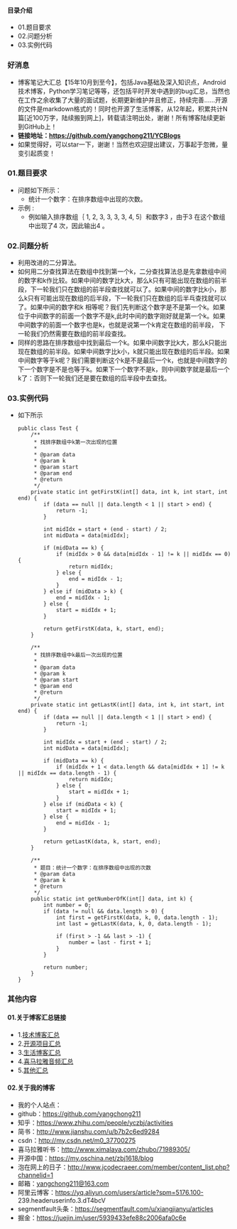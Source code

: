 #### 目录介绍
- 01.题目要求
- 02.问题分析
- 03.实例代码



### 好消息
- 博客笔记大汇总【15年10月到至今】，包括Java基础及深入知识点，Android技术博客，Python学习笔记等等，还包括平时开发中遇到的bug汇总，当然也在工作之余收集了大量的面试题，长期更新维护并且修正，持续完善……开源的文件是markdown格式的！同时也开源了生活博客，从12年起，积累共计N篇[近100万字，陆续搬到网上]，转载请注明出处，谢谢！所有博客陆续更新到GitHub上！
- **链接地址：https://github.com/yangchong211/YCBlogs**
- 如果觉得好，可以star一下，谢谢！当然也欢迎提出建议，万事起于忽微，量变引起质变！






### 01.题目要求
- 问题如下所示：
    - 统计一个数字：在排序数组中出现的次数。
- 示例 :
    - 例如输入排序数组｛ 1, 2, 3, 3, 3, 3, 4, 5｝和数字3 ，由于3 在这个数组中出现了4 次，因此输出4 。




### 02.问题分析
- 利用改进的二分算法。 
- 如何用二分查找算法在数组中找到第一个k，二分查找算法总是先拿数组中间的数字和k作比较。如果中间的数字比k大，那么k只有可能出现在数组的前半段，下一轮我们只在数组的前半段查找就可以了。如果中间的数字比k小，那么k只有可能出现在数组的后半段，下一轮我们只在数组的后半乓查找就可以了。如果中间的数字和k 相等呢？我们先判断这个数字是不是第一个k。如果位于中间数字的前面一个数字不是k,此时中间的数字刚好就是第一个k。如果中间数字的前面一个数字也是k，也就是说第一个k肯定在数组的前半段， 下一轮我们仍然需要在数组的前半段查找。 
- 同样的思路在排序数组中找到最后一个k。如果中间数字比k大，那么k只能出现在数组的前半段。如果中间数字比k小，k就只能出现在数组的后半段。如果中间数字等于k呢？我们需要判断这个k是不是最后一个k，也就是中间数字的下一个数字是不是也等于k。如果下一个数字不是k，则中间数字就是最后一个k了：否则下一轮我们还是要在数组的后半段中去查找。


### 03.实例代码
- 如下所示
    ```
    public class Test {
        /**
         * 找排序数组中k第一次出现的位置
         *
         * @param data
         * @param k
         * @param start
         * @param end
         * @return
         */
        private static int getFirstK(int[] data, int k, int start, int end) {
            if (data == null || data.length < 1 || start > end) {
                return -1;
            }
    
            int midIdx = start + (end - start) / 2;
            int midData = data[midIdx];
    
            if (midData == k) {
                if (midIdx > 0 && data[midIdx - 1] != k || midIdx == 0) {
                    return midIdx;
                } else {
                    end = midIdx - 1;
                }
            } else if (midData > k) {
                end = midIdx - 1;
            } else {
                start = midIdx + 1;
            }
    
            return getFirstK(data, k, start, end);
        }
    
        /**
         * 找排序数组中k最后一次出现的位置
         *
         * @param data
         * @param k
         * @param start
         * @param end
         * @return
         */
        private static int getLastK(int[] data, int k, int start, int end) {
            if (data == null || data.length < 1 || start > end) {
                return -1;
            }
    
            int midIdx = start + (end - start) / 2;
            int midData = data[midIdx];
    
            if (midData == k) {
                if (midIdx + 1 < data.length && data[midIdx + 1] != k || midIdx == data.length - 1) {
                    return midIdx;
                } else {
                    start = midIdx + 1;
                }
            } else if (midData < k) {
                start = midIdx + 1;
            } else {
                end = midIdx - 1;
            }
    
            return getLastK(data, k, start, end);
        }
    
        /**
         * 题目：统计一个数字：在排序数组中出现的次数
         * @param data
         * @param k
         * @return
         */
        public static int getNumberOfK(int[] data, int k) {
            int number = 0;
            if (data != null && data.length > 0) {
                int first = getFirstK(data, k, 0, data.length - 1);
                int last = getLastK(data, k, 0, data.length - 1);
    
                if (first > -1 && last > -1) {
                    number = last - first + 1;
                }
            }
    
            return number;
        }
    }
    ```


### 其他内容
#### 01.关于博客汇总链接
- 1.[技术博客汇总](https://www.jianshu.com/p/614cb839182c)
- 2.[开源项目汇总](https://blog.csdn.net/m0_37700275/article/details/80863574)
- 3.[生活博客汇总](https://blog.csdn.net/m0_37700275/article/details/79832978)
- 4.[喜马拉雅音频汇总](https://www.jianshu.com/p/f665de16d1eb)
- 5.[其他汇总](https://www.jianshu.com/p/53017c3fc75d)



#### 02.关于我的博客
- 我的个人站点：
- github：https://github.com/yangchong211
- 知乎：https://www.zhihu.com/people/yczbj/activities
- 简书：http://www.jianshu.com/u/b7b2c6ed9284
- csdn：http://my.csdn.net/m0_37700275
- 喜马拉雅听书：http://www.ximalaya.com/zhubo/71989305/
- 开源中国：https://my.oschina.net/zbj1618/blog
- 泡在网上的日子：http://www.jcodecraeer.com/member/content_list.php?channelid=1
- 邮箱：yangchong211@163.com
- 阿里云博客：https://yq.aliyun.com/users/article?spm=5176.100- 239.headeruserinfo.3.dT4bcV
- segmentfault头条：https://segmentfault.com/u/xiangjianyu/articles
- 掘金：https://juejin.im/user/5939433efe88c2006afa0c6e










